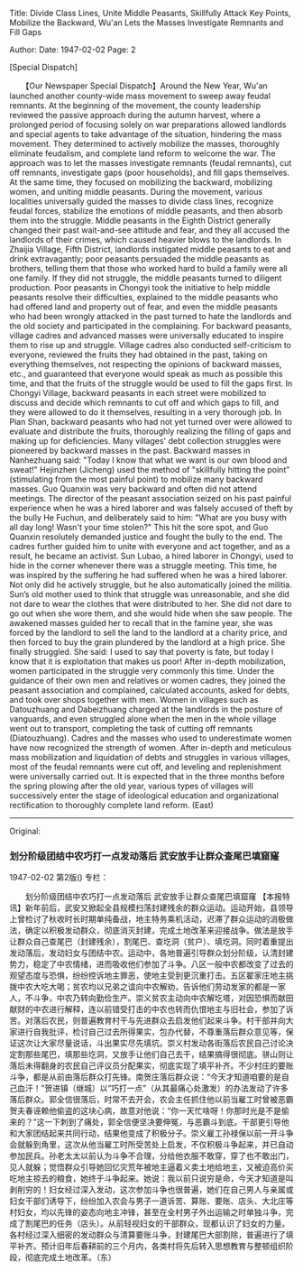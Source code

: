 Title: Divide Class Lines, Unite Middle Peasants, Skillfully Attack Key Points, Mobilize the Backward, Wu'an Lets the Masses Investigate Remnants and Fill Gaps

Author: 
Date: 1947-02-02
Page: 2

[Special Dispatch]

　　【Our Newspaper Special Dispatch】Around the New Year, Wu'an launched another county-wide mass movement to sweep away feudal remnants. At the beginning of the movement, the county leadership reviewed the passive approach during the autumn harvest, where a prolonged period of focusing solely on war preparations allowed landlords and special agents to take advantage of the situation, hindering the mass movement. They determined to actively mobilize the masses, thoroughly eliminate feudalism, and complete land reform to welcome the war. The approach was to let the masses investigate remnants (feudal remnants), cut off remnants, investigate gaps (poor households), and fill gaps themselves. At the same time, they focused on mobilizing the backward, mobilizing women, and uniting middle peasants. During the movement, various localities universally guided the masses to divide class lines, recognize feudal forces, stabilize the emotions of middle peasants, and then absorb them into the struggle. Middle peasants in the Eighth District generally changed their past wait-and-see attitude and fear, and they all accused the landlords of their crimes, which caused heavier blows to the landlords. In Zhaijia Village, Fifth District, landlords instigated middle peasants to eat and drink extravagantly; poor peasants persuaded the middle peasants as brothers, telling them that those who worked hard to build a family were all one family. If they did not struggle, the middle peasants turned to diligent production. Poor peasants in Chongyi took the initiative to help middle peasants resolve their difficulties, explained to the middle peasants who had offered land and property out of fear, and even the middle peasants who had been wrongly attacked in the past turned to hate the landlords and the old society and participated in the complaining. For backward peasants, village cadres and advanced masses were universally educated to inspire them to rise up and struggle. Village cadres also conducted self-criticism to everyone, reviewed the fruits they had obtained in the past, taking on everything themselves, not respecting the opinions of backward masses, etc., and guaranteed that everyone would speak as much as possible this time, and that the fruits of the struggle would be used to fill the gaps first. In Chongyi Village, backward peasants in each street were mobilized to discuss and decide which remnants to cut off and which gaps to fill, and they were allowed to do it themselves, resulting in a very thorough job. In Pian Shan, backward peasants who had not yet turned over were allowed to evaluate and distribute the fruits, thoroughly realizing the filling of gaps and making up for deficiencies. Many villages' debt collection struggles were pioneered by backward masses in the past. Backward masses in Nanhezhuang said: "Today I know that what we want is our own blood and sweat!" Hejinzhen (Jicheng) used the method of "skillfully hitting the point" (stimulating from the most painful point) to mobilize many backward masses. Guo Quanxin was very backward and often did not attend meetings. The director of the peasant association seized on his past painful experience when he was a hired laborer and was falsely accused of theft by the bully He Fuchun, and deliberately said to him: "What are you busy with all day long! Wasn't your time stolen?" This hit the sore spot, and Guo Quanxin resolutely demanded justice and fought the bully to the end. The cadres further guided him to unite with everyone and act together, and as a result, he became an activist. Sun Lubao, a hired laborer in Chongyi, used to hide in the corner whenever there was a struggle meeting. This time, he was inspired by the suffering he had suffered when he was a hired laborer. Not only did he actively struggle, but he also automatically joined the militia. Sun’s old mother used to think that struggle was unreasonable, and she did not dare to wear the clothes that were distributed to her. She did not dare to go out when she wore them, and she would hide when she saw people. The awakened masses guided her to recall that in the famine year, she was forced by the landlord to sell the land to the landlord at a charity price, and then forced to buy the grain plundered by the landlord at a high price. She finally struggled. She said: I used to say that poverty is fate, but today I know that it is exploitation that makes us poor! After in-depth mobilization, women participated in the struggle very commonly this time. Under the guidance of their own men and relatives or women cadres, they joined the peasant association and complained, calculated accounts, asked for debts, and took over shops together with men. Women in villages such as Datouzhuang and Dabeizhuang charged at the landlords in the posture of vanguards, and even struggled alone when the men in the whole village went out to transport, completing the task of cutting off remnants (Diatouzhuang). Cadres and the masses who used to underestimate women have now recognized the strength of women. After in-depth and meticulous mass mobilization and liquidation of debts and struggles in various villages, most of the feudal remnants were cut off, and leveling and replenishment were universally carried out. It is expected that in the three months before the spring plowing after the old year, various types of villages will successively enter the stage of ideological education and organizational rectification to thoroughly complete land reform. (East)



<hr /> 

Original: 


### 划分阶级团结中农巧打一点发动落后  武安放手让群众查尾巴填窟窿

1947-02-02
第2版()
专栏：

　　划分阶级团结中农巧打一点发动落后
    武安放手让群众查尾巴填窟窿
    【本报特讯】新年前后，武安又掀起全县规模扫荡封建残余的群众运动。运动开始，县领导上曾检讨了秋收时长时期单纯备战，地主特务乘机活动，迟滞了群众运动的消极做法，确定以积极发动群众，彻底消灭封建，完成土地改革来迎接战争。做法是放手让群众自己查尾巴（封建残余），割尾巴、查圪洞（贫户）、填圪洞。同时着重提出发动落后，发动妇女与团结中农。运动中，各地普遍引导群众划分阶级，认清封建势力，稳定了中农情绪，进而吸收他们参加了斗争。八区一般中农都改变了过去的观望态度与恐惧，纷纷控诉地主罪恶，使地主受到更沉重打击。五区翟家庄地主挑拨中农大吃大喝；贫农均以兄弟之谊向中农解劝，告诉他们劳动发家的都是一家人，不斗争，中农乃转向勤俭生产。崇义贫农主动向中农解圪塔，对因恐惧而献田献财的中农进行解释，连以前错受打击的中农也转而仇恨地主与旧社会，参加了诉苦。对落后农民，则普遍教育村干与先进群众去启发他们起来斗争。村干部并向大家进行自我批评，检讨自己过去所得果实，包办代替，不尊重落后群众意见等，保证这次让大家尽量说话，斗出果实尽先填坑。崇义村发动各街落后农民自己讨论决定割那些尾巴，填那些圪洞，又放手让他们自己去干，结果搞得很彻底。骈山则让落后未得翻身的农民自己评议员分配果实，彻底实现了填平补齐。不少村庄的要账斗争，都是从前由落后群众打先锋。南贺庄落后群众说：“今天才知道咱要的是自己血汗！”贺进镇（继城）以“巧打一点”（从其最痛心处激发）的办法发动了许多落后群众。郭全信很落后，时常不去开会，农会主任抓住他以前当雇工时曾被恶霸贺夫春诬赖他偷盗的这块心病，故意对他说：“你一天忙啥呀！你那时光是不是偷来的？”这一下刺到了痛处，郭全信便坚决要伸冤，与恶霸斗到底。干部更引导他和大家团结起来共同行动，结果他变成了积极分子。崇义雇工孙禄保以前一开斗争会就躲到角里，这次从他当雇工时所受苦处上启发，不仅积极斗争起来，并已自动参加民兵。孙老太太以前认为斗争不合理，分给他衣服不敢穿，穿了也不敢出门，见人就躲；觉悟群众引导她回忆灾荒年被地主逼着义卖土地给地主，又被迫高价买吃地主掠去的粮食，她终于斗争起来。她说：我以前只说穷是命，今天才知道是叫剥削穷的！妇女经过深入发动，这次参加斗争也很普遍，她们在自己男人与亲属或妇女干部们诱导下，纷纷加入农会与男子一道诉苦、算账、要账、店头、大北庄等村妇女，均以先锋的姿态向地主冲锋，甚至在全村男子外出运输之时单独斗争，完成了割尾巴的任务（店头）。从前轻视妇女的干部群众，现都认识了妇女的力量。各村经过深入细密的发动群众与清算要账斗争，封建尾巴大部割除，普遍进行了填平补齐。预计旧年后春耕前的三个月内，各类村将先后转入思想教育与整顿组织阶段，彻底完成土地改革。（东）
